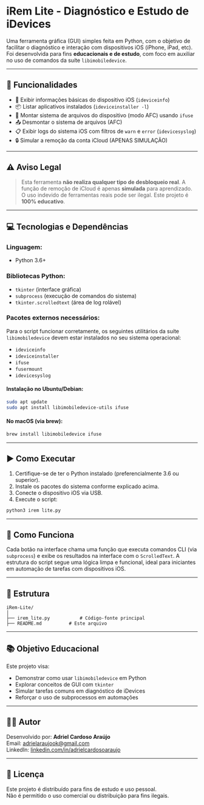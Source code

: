 # iRem Lite - Diagnóstico e Estudo de iDevices

Uma ferramenta gráfica (GUI) simples feita em Python, com o objetivo de facilitar o diagnóstico e interação com dispositivos iOS (iPhone, iPad, etc). Foi desenvolvida para fins **educacionais e de estudo**, com foco em auxiliar no uso de comandos da suíte `libimobiledevice`.

---

## 📌 Funcionalidades

- 📱 Exibir informações básicas do dispositivo iOS (`ideviceinfo`)
- 📦 Listar aplicativos instalados (`ideviceinstaller -l`)
- 📂 Montar sistema de arquivos do dispositivo (modo AFC) usando `ifuse`
- 📤 Desmontar o sistema de arquivos (AFC)
- 📋 Exibir logs do sistema iOS com filtros de `warn` e `error` (`idevicesyslog`)
- 🔒 Simular a remoção da conta iCloud (APENAS SIMULAÇÃO)

---

## ⚠️ Aviso Legal

> Esta ferramenta **não realiza qualquer tipo de desbloqueio real**. A função de remoção de iCloud é apenas **simulada** para aprendizado. O uso indevido de ferramentas reais pode ser ilegal. Este projeto é **100% educativo**.

---

## 💻 Tecnologias e Dependências

### Linguagem:
- Python 3.6+

### Bibliotecas Python:
- `tkinter` (interface gráfica)
- `subprocess` (execução de comandos do sistema)
- `tkinter.scrolledtext` (área de log rolável)

### Pacotes externos necessários:
Para o script funcionar corretamente, os seguintes utilitários da suíte `libimobiledevice` devem estar instalados no seu sistema operacional:

- `ideviceinfo`
- `ideviceinstaller`
- `ifuse`
- `fusermount`
- `idevicesyslog`

#### Instalação no Ubuntu/Debian:
```bash
sudo apt update
sudo apt install libimobiledevice-utils ifuse
```

#### No macOS (via brew):
```bash
brew install libimobiledevice ifuse
```

---

## ▶️ Como Executar

1. Certifique-se de ter o Python instalado (preferencialmente 3.6 ou superior).
2. Instale os pacotes do sistema conforme explicado acima.
3. Conecte o dispositivo iOS via USB.
4. Execute o script:

```bash
python3 irem lite.py
```

---

## 🧠 Como Funciona

Cada botão na interface chama uma função que executa comandos CLI (via `subprocess`) e exibe os resultados na interface com o `ScrolledText`. A estrutura do script segue uma lógica limpa e funcional, ideal para iniciantes em automação de tarefas com dispositivos iOS.

---

## 📁 Estrutura

```
iRem-Lite/
│
├── irem_lite.py           # Código-fonte principal
├── README.md          # Este arquivo
```

---

## 📚 Objetivo Educacional

Este projeto visa:

- Demonstrar como usar `libimobiledevice` em Python
- Explorar conceitos de GUI com `tkinter`
- Simular tarefas comuns em diagnóstico de iDevices
- Reforçar o uso de subprocessos em automações

---

## 👨‍💻 Autor

Desenvolvido por: **Adriel Cardoso Araújo**  
Email: [adrielaraujook@gmail.com](mailto:adrielaraujook@gmail.com)  
LinkedIn: [linkedin.com/in/adrielcardosoaraujo](https://linkedin.com/in/adrielcardosoaraujo)

---

## 🛑 Licença

Este projeto é distribuído para fins de estudo e uso pessoal.  
Não é permitido o uso comercial ou distribuição para fins ilegais.
